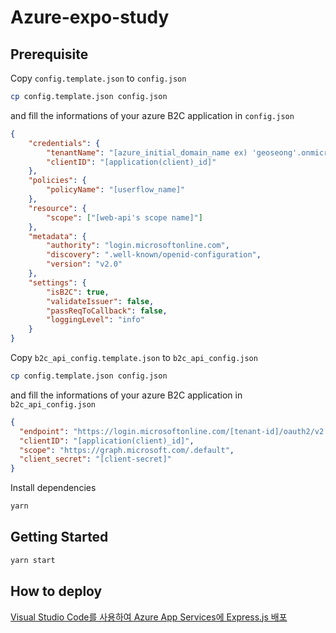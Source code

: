 # Azure-expo-study

## Prerequisite

Copy `config.template.json` to `config.json`

```sh
cp config.template.json config.json
```

and fill the informations of your azure B2C application in `config.json`

```json
{
    "credentials": {
        "tenantName": "[azure_initial_domain_name ex) 'geoseong'.onmicrosoft.com]",
        "clientID": "[application(client)_id]"
    },
    "policies": {
        "policyName": "[userflow_name]"
    },
    "resource": {
        "scope": ["[web-api's scope name]"]
    },
    "metadata": {
        "authority": "login.microsoftonline.com",
        "discovery": ".well-known/openid-configuration",
        "version": "v2.0"
    },
    "settings": {
        "isB2C": true,
        "validateIssuer": false,
        "passReqToCallback": false,
        "loggingLevel": "info"
    }
}
```

Copy `b2c_api_config.template.json` to `b2c_api_config.json`

```sh
cp config.template.json config.json
```

and fill the informations of your azure B2C application in `b2c_api_config.json`

```json
{
  "endpoint": "https://login.microsoftonline.com/[tenant-id]/oauth2/v2.0/token",
  "clientID": "[application(client)_id]",
  "scope": "https://graph.microsoft.com/.default",
  "client_secret": "[client-secret]"
}
```

Install dependencies

```sh
yarn
```

## Getting Started

```sh
yarn start
```

## How to deploy

[Visual Studio Code를 사용하여 Azure App Services에 Express.js 배포](https://docs.microsoft.com/ko-kr/azure/developer/javascript/tutorial/deploy-nodejs-azure-app-service-with-visual-studio-code?tabs=bash)